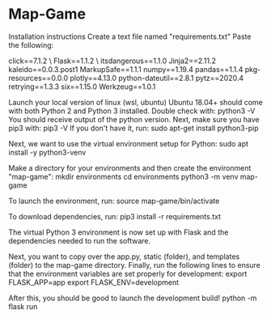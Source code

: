 # Map-Game

Installation instructions
Create a text file named "requirements.txt"
Paste the following:

click==7.1.2 \\
Flask==1.1.2 \\
itsdangerous==1.1.0
Jinja2==2.11.2
kaleido==0.0.3.post1
MarkupSafe==1.1.1
numpy==1.19.4
pandas==1.1.4
pkg-resources==0.0.0
plotly==4.13.0
python-dateutil==2.8.1
pytz==2020.4
retrying==1.3.3
six==1.15.0
Werkzeug==1.0.1

Launch your local version of linux (wsl, ubuntu)
Ubuntu 18.04+ should come with both Python 2 and Python 3 installed. Double check with:
python3 -V
You should receive output of the python version.
Next, make sure you have pip3 with:
pip3 -V
If you don't have it, run:
sudo apt-get install python3-pip

Next, we want to use the virtual environment setup for Python:
sudo apt install -y python3-venv

Make a directory for your environments and then create the environment "map-game":
mkdir environments
cd environments
python3 -m venv map-game

To launch the environment, run:
source map-game/bin/activate

To download dependencies, run:
pip3 install -r requirements.txt

The virtual Python 3 environment is now set up with Flask and the dependencies needed to run the software.

Next, you want to copy over the app.py, static (folder), and templates (folder) to the map-game directory.
Finally, run the following lines to ensure that the environment variables are set properly for development:
export FLASK_APP=app
export FLASK_ENV=development

After this, you should be good to launch the development build!
python -m flask run








